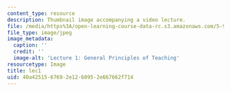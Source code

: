 ```yaml
---
content_type: resource
description: Thumbnail image accompanying a video lecture.
file: /media/https%3A/open-learning-course-data-rc.s3.amazonaws.com/5-95j-teaching-college-level-science-and-engineering-spring-2009/40a4251567692e1260952e667662f714_lec1.jpg
file_type: image/jpeg
image_metadata:
  caption: ''
  credit: ''
  image-alt: 'Lecture 1: General Principles of Teaching'
resourcetype: Image
title: lec1
uid: 40a42515-6769-2e12-6095-2e667662f714
---
```

